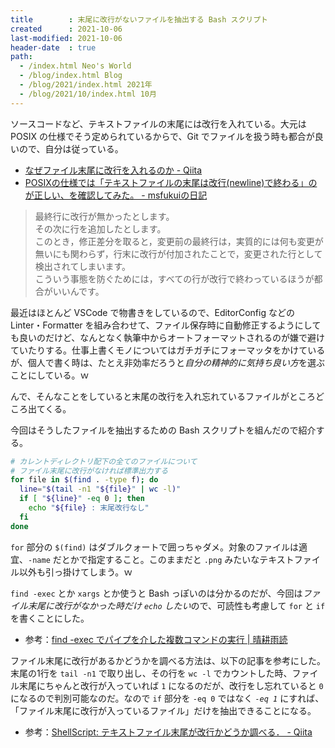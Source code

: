 ```yaml
---
title        : 末尾に改行がないファイルを抽出する Bash スクリプト
created      : 2021-10-06
last-modified: 2021-10-06
header-date  : true
path:
  - /index.html Neo's World
  - /blog/index.html Blog
  - /blog/2021/index.html 2021年
  - /blog/2021/10/index.html 10月
---
```


ソースコードなど、テキストファイルの末尾には改行を入れている。大元は POSIX の仕様でそう定められているからで、Git でファイルを扱う時も都合が良いので、自分は従っている。

- [なぜファイル末尾に改行を入れるのか - Qiita](https://qiita.com/Aseiide/items/e66be44c4b7972902063)
- [POSIXの仕様では「テキストファイルの末尾は改行(newline)で終わる」のが正しい、を確認してみた。 - msfukuiの日記](https://msfukui.hatenablog.com/entry/2018/12/18/071145)

> 最終行に改行が無かったとします。  
> その次に行を追加したとします。  
> このとき，修正差分を取ると，変更前の最終行は，実質的には何も変更が無いにも関わらず，行末に改行が付加されたことで，変更された行として検出されてしまいます。  
> こういう事態を防ぐためには，すべての行が改行で終わっているほうが都合がいいんです。

最近はほとんど VSCode で物書きをしているので、EditorConfig などの Linter・Formatter を組み合わせて、ファイル保存時に自動修正するようにしても良いのだけど、なんとなく執筆中からオートフォーマットされるのが嫌で避けていたりする。仕事上書くモノについてはガチガチにフォーマッタをかけているが、個人で書く時は、たとえ非効率だろうと*自分の精神的に気持ち良い方*を選ぶことにしている。ｗ

んで、そんなことをしていると末尾の改行を入れ忘れているファイルがところどころ出てくる。

今回はそうしたファイルを抽出するための Bash スクリプトを組んだので紹介する。

```bash
# カレントディレクトリ配下の全てのファイルについて
# ファイル末尾に改行がなければ標準出力する
for file in $(find . -type f); do
  line="$(tail -n1 "${file}" | wc -l)"
  if [ "${line}" -eq 0 ]; then
    echo "${file} : 末尾改行なし"
  fi
done
```

`for` 部分の `$(find)` はダブルクォートで囲っちゃダメ。対象のファイルは適宜、`-name` だとかで指定すること。このままだと `.png` みたいなテキストファイル以外も引っ掛けてしまう。ｗ

`find -exec` とか `xargs` とか使うと Bash っぽいのは分かるのだが、今回は*ファイル末尾に改行がなかった時だけ `echo` したい*ので、可読性も考慮して `for` と `if` を書くことにした。

- 参考：[find -exec でパイプを介した複数コマンドの実行 | 晴耕雨読](https://tex2e.github.io/blog/shell/find-exec)

ファイル末尾に改行があるかどうかを調べる方法は、以下の記事を参考にした。末尾の1行を `tail -n1` で取り出し、その行を `wc -l` でカウントした時、ファイル末尾にちゃんと改行が入っていれば `1` になるのだが、改行をし忘れていると `0` になるので判別可能なのだ。なので `if` 部分を `-eq 0` ではなく *`-eq 1`* にすれば、「ファイル末尾に改行が入っているファイル」だけを抽出できることになる。

- 参考：[ShellScript: テキストファイル末尾が改行かどうか調べる． - Qiita](https://qiita.com/BlackCat_617/items/c0d7f7378bc55b3e07d0)
